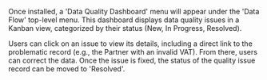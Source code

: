 
Once installed, a 'Data Quality Dashboard' menu will appear under the 'Data Flow' top-level menu. This dashboard displays data quality issues in a Kanban view, categorized by their status (New, In Progress, Resolved).

Users can click on an issue to view its details, including a direct link to the problematic record (e.g., the Partner with an invalid VAT). From there, users can correct the data. Once the issue is fixed, the status of the quality issue record can be moved to 'Resolved'.
